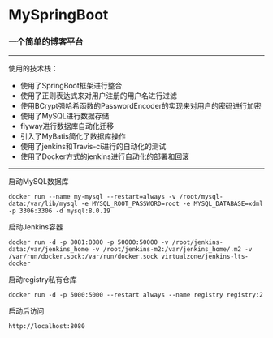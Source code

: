 # MySpringBoot

### 一个简单的博客平台

-----
使用的技术栈：

- 使用了SpringBoot框架进行整合
- 使用了正则表达式来对用户注册的用户名进行过滤
- 使用BCrypt强哈希函数的PasswordEncoder的实现来对用户的密码进行加密
- 使用了MySQL进行数据存储
- flyway进行数据库自动化迁移
- 引入了MyBatis简化了数据库操作
- 使用了jenkins和Travis-ci进行的自动化的测试
- 使用了Docker方式的jenkins进行自动化的部署和回滚
-----

启动MySQL数据库

```
docker run --name my-mysql --restart=always -v /root/mysql-data:/var/lib/mysql -e MYSQL_ROOT_PASSWORD=root -e MYSQL_DATABASE=xdml -p 3306:3306 -d mysql:8.0.19
```

启动Jenkins容器

```
docker run -d -p 8081:8080 -p 50000:50000 -v /root/jenkins-data:/var/jenkins_home -v /root/jenkins-m2:/var/jenkins_home/.m2 -v /var/run/docker.sock:/var/run/docker.sock virtualzone/jenkins-lts-docker
```

启动registry私有仓库
```
docker run -d -p 5000:5000 --restart always --name registry registry:2
```
启动后访问
```
http://localhost:8080
```